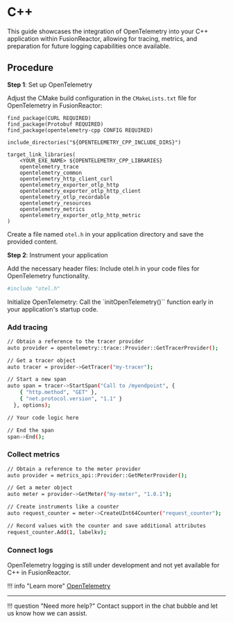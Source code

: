 # C++ 

This guide showcases the integration of OpenTelemetry into your C++ application within FusionReactor, allowing for tracing, metrics, and preparation for future logging capabilities once available.

## Procedure

**Step 1**: Set up OpenTelemetry

Adjust the CMake build configuration in the `CMakeLists.txt` file for OpenTelemetry in FusionReactor:

```
find_package(CURL REQUIRED)
find_package(Protobuf REQUIRED)
find_package(opentelemetry-cpp CONFIG REQUIRED)

include_directories("${OPENTELEMETRY_CPP_INCLUDE_DIRS}")

target_link_libraries(
    <YOUR_EXE_NAME> ${OPENTELEMETRY_CPP_LIBRARIES}
    opentelemetry_trace
    opentelemetry_common
    opentelemetry_http_client_curl
    opentelemetry_exporter_otlp_http
    opentelemetry_exporter_otlp_http_client
    opentelemetry_otlp_recordable
    opentelemetry_resources
    opentelemetry_metrics
    opentelemetry_exporter_otlp_http_metric
)
```

Create a file named `otel.h` in your application directory and save the provided content.

**Step 2**: Instrument your application

Add the necessary header files: Include otel.h in your code files for OpenTelemetry functionality.


```bash
#include "otel.h"
```

Initialize OpenTelemetry: Call the `initOpenTelemetry()`` function early in your application's startup code.

### Add tracing

```bash
// Obtain a reference to the tracer provider
auto provider = opentelemetry::trace::Provider::GetTracerProvider();

// Get a tracer object
auto tracer = provider->GetTracer("my-tracer");

// Start a new span
auto span = tracer->StartSpan("Call to /myendpoint", {
    { "http.method", "GET" },
    { "net.protocol.version", "1.1" }
  }, options);

// Your code logic here

// End the span
span->End();
```


### Collect metrics

```bash
// Obtain a reference to the meter provider
auto provider = metrics_api::Provider::GetMeterProvider();

// Get a meter object
auto meter = provider->GetMeter("my-meter", "1.0.1");

// Create instruments like a counter
auto request_counter = meter->CreateUInt64Counter("request_counter");

// Record values with the counter and save additional attributes
request_counter.Add(1, labelkv);
```


### Connect logs
OpenTelemetry logging is still under development and not yet available for C++ in FusionReactor.

!!! info "Learn more"
    [OpenTelemetry](https://opentelemetry.io/docs/instrumentation/cpp/)



___

!!! question "Need more help?"
    Contact support in the chat bubble and let us know how we can assist.